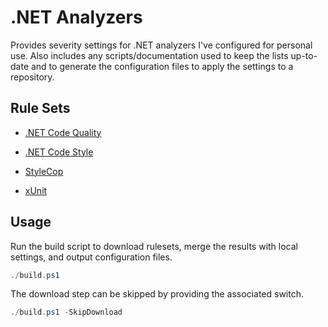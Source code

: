 # .NET Analyzers

Provides severity settings for .NET analyzers I've configured for personal use. Also includes any scripts/documentation used to keep
the lists up-to-date and to generate the configuration files to apply the settings to a repository.

## Rule Sets

- [.NET Code Quality](https://learn.microsoft.com/en-us/dotnet/fundamentals/code-analysis/quality-rules)

- [.NET Code Style](https://learn.microsoft.com/en-us/dotnet/fundamentals/code-analysis/style-rules)

- [StyleCop](https://github.com/DotNetAnalyzers/StyleCopAnalyzers/blob/master/StyleCop.Analyzers/StyleCop.Analyzers.CodeFixes/rulesets/StyleCopAnalyzersDefault.ruleset)

- [xUnit](https://xunit.net/xunit.analyzers/rules/)

## Usage

Run the build script to download rulesets, merge the results with local settings, and output configuration files.

```powershell
./build.ps1
```

The download step can be skipped by providing the associated switch.

```powershell
./build.ps1 -SkipDownload
```
